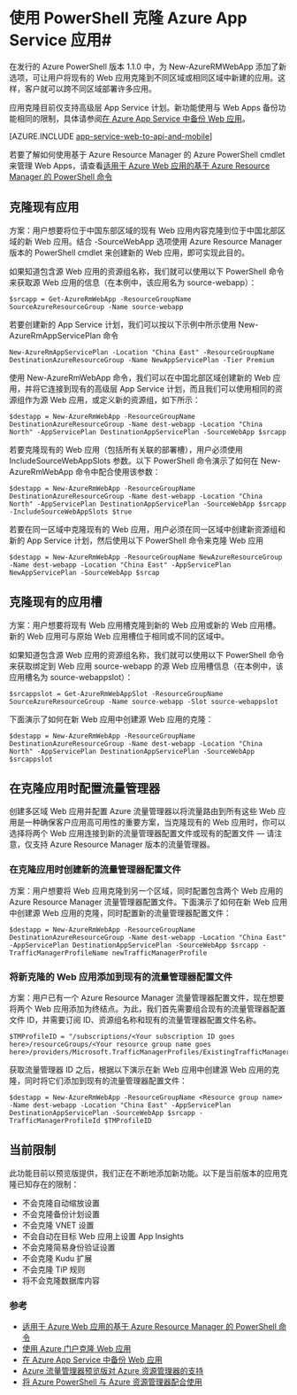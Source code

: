 <properties
	pageTitle="使用 PowerShell 克隆 Web 应用"
	description="了解如何使用 PowerShell 将 Web 应用克隆到新的 Web 应用。"
	services="app-service\web"
	documentationCenter=""
	authors="ahmedelnably"
	manager="stefsch"
	editor=""/>

<tags
	ms.service="app-service-web"
	ms.date="01/13/2016"
	wacn.date="09/26/2016"/>  


# 使用 PowerShell 克隆 Azure App Service 应用#

在发行的 Azure PowerShell 版本 1.1.0 中，为 New-AzureRMWebApp 添加了新选项，可让用户将现有的 Web 应用克隆到不同区域或相同区域中新建的应用。这样，客户就可以跨不同区域部署许多应用。

应用克隆目前仅支持高级层 App Service 计划。新功能使用与 Web Apps 备份功能相同的限制，具体请参阅[在 Azure App Service 中备份 Web 应用](/documentation/articles/web-sites-backup/)。

[AZURE.INCLUDE [app-service-web-to-api-and-mobile](../../includes/app-service-web-to-api-and-mobile.md)]

若要了解如何使用基于 Azure Resource Manager 的 Azure PowerShell cmdlet 来管理 Web Apps，请查看[适用于 Azure Web 应用的基于 Azure Resource Manager 的 PowerShell 命令](/documentation/articles/app-service-web-app-azure-resource-manager-powershell/)

## 克隆现有应用 ##

方案：用户想要将位于中国东部区域的现有 Web 应用内容克隆到位于中国北部区域的新 Web 应用。结合 -SourceWebApp 选项使用 Azure Resource Manager 版本的 PowerShell cmdlet 来创建新的 Web 应用，即可实现此目的。

如果知道包含源 Web 应用的资源组名称，我们就可以使用以下 PowerShell 命令来获取源 Web 应用的信息（在本例中，该应用名为 source-webapp）：

    $srcapp = Get-AzureRmWebApp -ResourceGroupName SourceAzureResourceGroup -Name source-webapp

若要创建新的 App Service 计划，我们可以按以下示例中所示使用 New-AzureRmAppServicePlan 命令

	New-AzureRmAppServicePlan -Location "China East" -ResourceGroupName DestinationAzureResourceGroup -Name NewAppServicePlan -Tier Premium

使用 New-AzureRmWebApp 命令，我们可以在中国北部区域创建新的 Web 应用，并将它连接到现有的高级层 App Service 计划，而且我们可以使用相同的资源组作为源 Web 应用，或定义新的资源组，如下所示：

    $destapp = New-AzureRmWebApp -ResourceGroupName DestinationAzureResourceGroup -Name dest-webapp -Location "China North" -AppServicePlan DestinationAppServicePlan -SourceWebApp $srcapp

若要克隆现有的 Web 应用（包括所有关联的部署槽），用户必须使用 IncludeSourceWebAppSlots 参数。以下 PowerShell 命令演示了如何在 New-AzureRmWebApp 命令中配合使用该参数：

    $destapp = New-AzureRmWebApp -ResourceGroupName DestinationAzureResourceGroup -Name dest-webapp -Location "China North" -AppServicePlan DestinationAppServicePlan -SourceWebApp $srcapp -IncludeSourceWebAppSlots $true

若要在同一区域中克隆现有的 Web 应用，用户必须在同一区域中创建新资源组和新的 App Service 计划，然后使用以下 PowerShell 命令来克隆 Web 应用

    $destapp = New-AzureRmWebApp -ResourceGroupName NewAzureResourceGroup -Name dest-webapp -Location "China East" -AppServicePlan NewAppServicePlan -SourceWebApp $srcap

## 克隆现有的应用槽 ##

方案：用户想要将现有 Web 应用槽克隆到新的 Web 应用或新的 Web 应用槽。新的 Web 应用可与原始 Web 应用槽位于相同或不同的区域中。

如果知道包含源 Web 应用的资源组名称，我们就可以使用以下 PowerShell 命令来获取绑定到 Web 应用 source-webapp 的源 Web 应用槽信息（在本例中，该应用槽名为 source-webappslot）：

    $srcappslot = Get-AzureRmWebAppSlot -ResourceGroupName SourceAzureResourceGroup -Name source-webapp -Slot source-webappslot

下面演示了如何在新 Web 应用中创建源 Web 应用的克隆：

    $destapp = New-AzureRmWebApp -ResourceGroupName DestinationAzureResourceGroup -Name dest-webapp -Location "China North" -AppServicePlan DestinationAppServicePlan -SourceWebApp $srcappslot

## 在克隆应用时配置流量管理器 ##

创建多区域 Web 应用并配置 Azure 流量管理器以将流量路由到所有这些 Web 应用是一种确保客户应用高可用性的重要方案，当克隆现有的 Web 应用时，你可以选择将两个 Web 应用连接到新的流量管理器配置文件或现有的配置文件 — 请注意，仅支持 Azure Resource Manager 版本的流量管理器。

### 在克隆应用时创建新的流量管理器配置文件 ###

方案：用户想要将 Web 应用克隆到另一个区域，同时配置包含两个 Web 应用的 Azure Resource Manager 流量管理器配置文件。下面演示了如何在新 Web 应用中创建源 Web 应用的克隆，同时配置新的流量管理器配置文件：

    $destapp = New-AzureRmWebApp -ResourceGroupName DestinationAzureResourceGroup -Name dest-webapp -Location "China East" -AppServicePlan DestinationAppServicePlan -SourceWebApp $srcapp -TrafficManagerProfileName newTrafficManagerProfile

### 将新克隆的 Web 应用添加到现有的流量管理器配置文件 ###

方案：用户已有一个 Azure Resource Manager 流量管理器配置文件，现在想要将两个 Web 应用添加为终结点。为此，我们首先需要组合现有的流量管理器配置文件 ID，并需要订阅 ID、资源组名称和现有的流量管理器配置文件名称。

    $TMProfileID = "/subscriptions/<Your subscription ID goes here>/resourceGroups/<Your resource group name goes here>/providers/Microsoft.TrafficManagerProfiles/ExistingTrafficManagerProfileName"

获取流量管理器 ID 之后，根据以下演示在新 Web 应用中创建源 Web 应用的克隆，同时将它们添加到现有的流量管理器配置文件：

	$destapp = New-AzureRmWebApp -ResourceGroupName <Resource group name> -Name dest-webapp -Location "China East" -AppServicePlan DestinationAppServicePlan -SourceWebApp $srcapp -TrafficManagerProfileId $TMProfileID

## 当前限制 ##

此功能目前以预览版提供，我们正在不断地添加新功能。以下是当前版本的应用克隆已知存在的限制：

- 不会克隆自动缩放设置
- 不会克隆备份计划设置
- 不会克隆 VNET 设置
- 不会自动在目标 Web 应用上设置 App Insights
- 不会克隆简易身份验证设置
- 不会克隆 Kudu 扩展
- 不会克隆 TiP 规则
- 将不会克隆数据库内容


### 参考 ###
- [适用于 Azure Web 应用的基于 Azure Resource Manager 的 PowerShell 命令](/documentation/articles/app-service-web-app-azure-resource-manager-powershell/)
- [使用 Azure 门户克隆 Web 应用](/documentation/articles/app-service-web-app-cloning-portal/)
- [在 Azure App Service 中备份 Web 应用](/documentation/articles/web-sites-backup/)
- [Azure 流量管理器预览版对 Azure 资源管理器的支持](../../articles/traffic-manager/traffic-manager-powershell-arm.md)
- [将 Azure PowerShell 与 Azure 资源管理器配合使用](/documentation/articles/powershell-azure-resource-manager/)

<!---HONumber=Mooncake_0815_2016-->